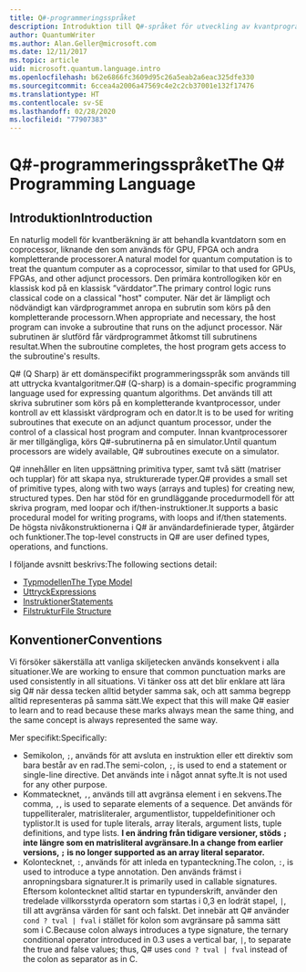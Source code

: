 ```yaml
---
title: Q#-programmeringsspråket
description: Introduktion till Q#-språket för utveckling av kvantprogram.
author: QuantumWriter
ms.author: Alan.Geller@microsoft.com
ms.date: 12/11/2017
ms.topic: article
uid: microsoft.quantum.language.intro
ms.openlocfilehash: b62e6866fc3609d95c26a5eab2a6eac325dfe330
ms.sourcegitcommit: 6ccea4a2006a47569c4e2c2cb37001e132f17476
ms.translationtype: HT
ms.contentlocale: sv-SE
ms.lasthandoff: 02/28/2020
ms.locfileid: "77907383"
---
```

# <a name="the-q-programming-language"></a><span data-ttu-id="5aece-103">Q#-programmeringsspråket</span><span class="sxs-lookup"><span data-stu-id="5aece-103">The Q# Programming Language</span></span>

## <a name="introduction"></a><span data-ttu-id="5aece-104">Introduktion</span><span class="sxs-lookup"><span data-stu-id="5aece-104">Introduction</span></span>

<span data-ttu-id="5aece-105">En naturlig modell för kvantberäkning är att behandla kvantdatorn som en coprocessor, liknande den som används för GPU, FPGA och andra kompletterande processorer.</span><span class="sxs-lookup"><span data-stu-id="5aece-105">A natural model for quantum computation is to treat the quantum computer as a coprocessor, similar to that used for GPUs, FPGAs, and other adjunct processors.</span></span>
<span data-ttu-id="5aece-106">Den primära kontrollogiken kör en klassisk kod på en klassisk ”värddator”.</span><span class="sxs-lookup"><span data-stu-id="5aece-106">The primary control logic runs classical code on a classical "host" computer.</span></span>
<span data-ttu-id="5aece-107">När det är lämpligt och nödvändigt kan värdprogrammet anropa en subrutin som körs på den kompletterande processorn.</span><span class="sxs-lookup"><span data-stu-id="5aece-107">When appropriate and necessary, the host program can invoke a subroutine that runs on the adjunct processor.</span></span>
<span data-ttu-id="5aece-108">När subrutinen är slutförd får värdprogrammet åtkomst till subrutinens resultat.</span><span class="sxs-lookup"><span data-stu-id="5aece-108">When the subroutine completes, the host program gets access to the subroutine's results.</span></span>

<span data-ttu-id="5aece-109">Q# (Q Sharp) är ett domänspecifikt programmeringsspråk som används till att uttrycka kvantalgoritmer.</span><span class="sxs-lookup"><span data-stu-id="5aece-109">Q# (Q-sharp) is a domain-specific programming language used for expressing quantum algorithms.</span></span>
<span data-ttu-id="5aece-110">Det används till att skriva subrutiner som körs på en kompletterande kvantprocessor, under kontroll av ett klassiskt värdprogram och en dator.</span><span class="sxs-lookup"><span data-stu-id="5aece-110">It is to be used for writing subroutines that execute on an adjunct quantum processor, under the control of a classical host program and computer.</span></span>
<span data-ttu-id="5aece-111">Innan kvantprocessorer är mer tillgängliga, körs Q#-subrutinerna på en simulator.</span><span class="sxs-lookup"><span data-stu-id="5aece-111">Until quantum processors are widely available, Q# subroutines execute on a simulator.</span></span>

<span data-ttu-id="5aece-112">Q# innehåller en liten uppsättning primitiva typer, samt två sätt (matriser och tupplar) för att skapa nya, strukturerade typer.</span><span class="sxs-lookup"><span data-stu-id="5aece-112">Q# provides a small set of primitive types, along with two ways (arrays and tuples) for creating new, structured types.</span></span>
<span data-ttu-id="5aece-113">Den har stöd för en grundläggande procedurmodell för att skriva program, med loopar och if/then-instruktioner.</span><span class="sxs-lookup"><span data-stu-id="5aece-113">It supports a basic procedural model for writing programs, with loops and if/then statements.</span></span>
<span data-ttu-id="5aece-114">De högsta nivåkonstruktionerna i Q# är användardefinierade typer, åtgärder och funktioner.</span><span class="sxs-lookup"><span data-stu-id="5aece-114">The top-level constructs in Q# are user defined types, operations, and functions.</span></span>

<span data-ttu-id="5aece-115">I följande avsnitt beskrivs:</span><span class="sxs-lookup"><span data-stu-id="5aece-115">The following sections detail:</span></span>
- [<span data-ttu-id="5aece-116">Typmodellen</span><span class="sxs-lookup"><span data-stu-id="5aece-116">The Type Model</span></span>](xref:microsoft.quantum.language.type-model)
- [<span data-ttu-id="5aece-117">Uttryck</span><span class="sxs-lookup"><span data-stu-id="5aece-117">Expressions</span></span>](xref:microsoft.quantum.language.expressions)
- [<span data-ttu-id="5aece-118">Instruktioner</span><span class="sxs-lookup"><span data-stu-id="5aece-118">Statements</span></span>](xref:microsoft.quantum.language.statements)
- [<span data-ttu-id="5aece-119">Filstruktur</span><span class="sxs-lookup"><span data-stu-id="5aece-119">File Structure</span></span>](xref:microsoft.quantum.language.file-structure)

## <a name="conventions"></a><span data-ttu-id="5aece-120">Konventioner</span><span class="sxs-lookup"><span data-stu-id="5aece-120">Conventions</span></span>

<span data-ttu-id="5aece-121">Vi försöker säkerställa att vanliga skiljetecken används konsekvent i alla situationer.</span><span class="sxs-lookup"><span data-stu-id="5aece-121">We are working to ensure that common punctuation marks are used consistently in all situations.</span></span>
<span data-ttu-id="5aece-122">Vi tänker oss att det blir enklare att lära sig Q# när dessa tecken alltid betyder samma sak, och att samma begrepp alltid representeras på samma sätt.</span><span class="sxs-lookup"><span data-stu-id="5aece-122">We expect that this will make Q# easier to learn and to read because these marks always mean the same thing, and the same concept is always represented the same way.</span></span>

<span data-ttu-id="5aece-123">Mer specifikt:</span><span class="sxs-lookup"><span data-stu-id="5aece-123">Specifically:</span></span>

- <span data-ttu-id="5aece-124">Semikolon, `;`, används för att avsluta en instruktion eller ett direktiv som bara består av en rad.</span><span class="sxs-lookup"><span data-stu-id="5aece-124">The semi-colon, `;`, is used to end a statement or single-line directive.</span></span>
  <span data-ttu-id="5aece-125">Det används inte i något annat syfte.</span><span class="sxs-lookup"><span data-stu-id="5aece-125">It is not used for any other purpose.</span></span>
- <span data-ttu-id="5aece-126">Kommatecknet, `,`, används till att avgränsa element i en sekvens.</span><span class="sxs-lookup"><span data-stu-id="5aece-126">The comma, `,`, is used to separate elements of a sequence.</span></span> <span data-ttu-id="5aece-127">Det används för tuppelliteraler, matrisliteraler, argumentlistor, tuppeldefinitioner och typlistor.</span><span class="sxs-lookup"><span data-stu-id="5aece-127">It is used for tuple literals, array literals, argument lists, tuple definitions, and type lists.</span></span> <span data-ttu-id="5aece-128">**I en ändring från tidigare versioner, stöds `;` inte längre som en matrisliteral avgränsare.**</span><span class="sxs-lookup"><span data-stu-id="5aece-128">**In a change from earlier versions, `;` is no longer supported as an array literal separator.**</span></span>
- <span data-ttu-id="5aece-129">Kolontecknet, `:`, används för att inleda en typanteckning.</span><span class="sxs-lookup"><span data-stu-id="5aece-129">The colon, `:`, is used to introduce a type annotation.</span></span> <span data-ttu-id="5aece-130">Den används främst i anropningsbara signaturer.</span><span class="sxs-lookup"><span data-stu-id="5aece-130">It is primarily used in callable signatures.</span></span>
  <span data-ttu-id="5aece-131">Eftersom kolontecknet alltid startar en typunderskrift, använder den tredelade villkorsstyrda operatorn som startas i 0,3 en lodrät stapel, `|`, till att avgränsa värden för sant och falskt. Det innebär att Q# använder `cond ? tval | fval` i stället för kolon som avgränsare på samma sätt som i C.</span><span class="sxs-lookup"><span data-stu-id="5aece-131">Because colon always introduces a type signature, the ternary conditional operator introduced in 0.3 uses a vertical bar, `|`, to separate the true and false values; thus, Q# uses `cond ? tval | fval` instead of the colon as separator as in C.</span></span>
  
